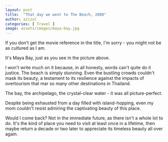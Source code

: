 ```yaml
---
layout: post
title:  "That day we went to The Beach, 2000"
author: azizul
categories: [ Travel ]
image: assets/images/maya-bay.jpg
---
```


If you don't get the movie reference in the title, I'm sorry - you might not be as cultured as I am.

It's Maya Bay, just as you see in the picture above.

I won't write much on it because, in all honesty, words can't quite do it justice. The beach is simply stunning. Even the bustling crowds couldn't mask its beauty, a testament to its resilience against the impacts of overtourism that mar so many other destinations in Thailand.

The bay, the archipelago, the crystal-clear water - it was all picture-perfect.

Despite being exhausted from a day filled with island-hopping, even my mom couldn't resist admiring the captivating beauty of this place.

Would I come back? Not in the immediate future, as there isn't a whole lot to do. It's the kind of place you need to visit at least once in a lifetime, then maybe return a decade or two later to appreciate its timeless beauty all over again.
